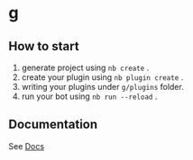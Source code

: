# g

## How to start

1. generate project using `nb create` .
2. create your plugin using `nb plugin create` .
3. writing your plugins under `g/plugins` folder.
4. run your bot using `nb run --reload` .

## Documentation

See [Docs](https://nonebot.dev/)
